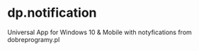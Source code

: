 # dp.notification
Universal App for Windows 10 &amp; Mobile with notyfications from dobreprogramy.pl
